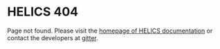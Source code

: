 # HELICS 404

Page not found. Please visit the [homepage of HELICS documentation](https://helics.readthedocs.org/en/latest) or contact the developers at [gitter](https://gitter.im/GMLC-TDC/HELICS-src).
